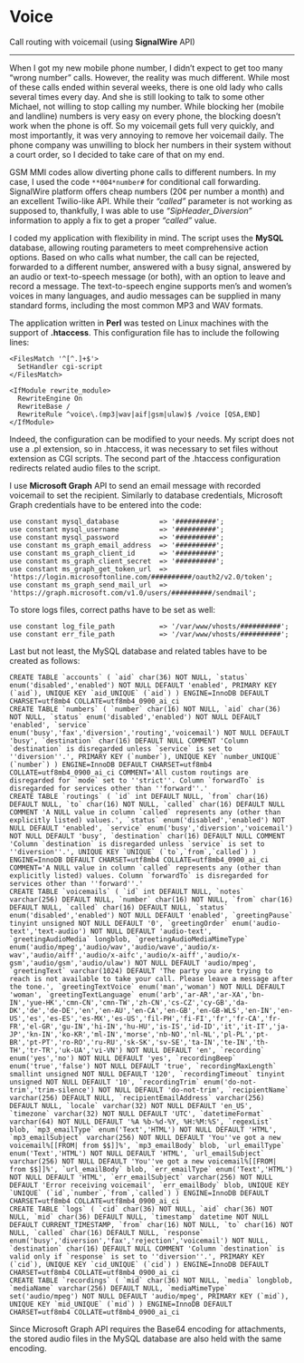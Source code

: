 # Voice
Call routing with voicemail (using **SignalWire** API)

---

When I got my new mobile phone number, I didn’t expect to get too many “wrong number” calls. However, the reality was much different. While most of these calls ended within several weeks, there is one old lady who calls several times every day. And she is still looking to talk to some other Michael, not willing to stop calling my number. While blocking her (mobile and landline) numbers is very easy on every phone, the blocking doesn’t work when the phone is off. So my voicemail gets full very quickly, and most importantly, it was very annoying to remove her voicemail daily. The phone company was unwilling to block her numbers in their system without a court order, so I decided to take care of that on my end.

GSM MMI codes allow diverting phone calls to different numbers. In my case, I used the code `**004*number#` for conditional call forwarding. SignalWire platform offers cheap numbers (20¢ per number a month) and an excellent Twilio-like API. While their *“called”* parameter is not working as supposed to, thankfully, I was able to use *“SipHeader_Diversion”* information to apply a fix to get a proper *“called”* value.

I coded my application with flexibility in mind. The script uses the **MySQL** database, allowing routing parameters to meet comprehensive action options. Based on who calls what number, the call can be rejected, forwarded to a different number, answered with a busy signal, answered by an audio or text-to-speech message (or both), with an option to leave and record a message. The text-to-speech engine supports men’s and women’s voices in many languages, and audio messages can be supplied in many standard forms, including the most common MP3 and WAV formats.

The application written in **Perl** was tested on Linux machines with the support of **.htaccess**. This configuration file has to include the following lines:

    <FilesMatch '^[^.]+$'>
      SetHandler cgi-script
    </FilesMatch>

    <IfModule rewrite_module>
      RewriteEngine On
      RewriteBase /
      RewriteRule ^voice\.(mp3|wav|aif|gsm|ulaw)$ /voice [QSA,END]
    </IfModule>

Indeed, the configuration can be modified to your needs. My script does not use a .pl extension, so in .htaccess, it was necessary to set files without extension as CGI scripts. The second part of the .htaccess configuration redirects related audio files to the script.

I use **Microsoft Graph** API to send an email message with recorded voicemail to set the recipient. Similarly to database credentials, Microsoft Graph credentials have to be entered into the code: 

    use constant mysql_database          => '##########';
    use constant mysql_username          => '##########';
    use constant mysql_password          => '##########';
    use constant ms_graph_email_address  => '##########';
    use constant ms_graph_client_id      => '##########';
    use constant ms_graph_client_secret  => '##########';
    use constant ms_graph_get_token_url  => 'https://login.microsoftonline.com/##########/oauth2/v2.0/token';
    use constant ms_graph_send_mail_url  => 'https://graph.microsoft.com/v1.0/users/##########/sendmail';

To store logs files, correct paths have to be set as well:

    use constant log_file_path           => '/var/www/vhosts/##########';
    use constant err_file_path           => '/var/www/vhosts/##########';

Last but not least, the MySQL database and related tables have to be created as follows:

    CREATE TABLE `accounts` ( `aid` char(36) NOT NULL, `status` enum('disabled','enabled') NOT NULL DEFAULT 'enabled', PRIMARY KEY (`aid`), UNIQUE KEY `aid_UNIQUE` (`aid`) ) ENGINE=InnoDB DEFAULT CHARSET=utf8mb4 COLLATE=utf8mb4_0900_ai_ci
    CREATE TABLE `numbers` ( `number` char(16) NOT NULL, `aid` char(36) NOT NULL, `status` enum('disabled','enabled') NOT NULL DEFAULT 'enabled', `service` enum('busy','fax','diversion','routing','voicemail') NOT NULL DEFAULT 'busy', `destination` char(16) DEFAULT NULL COMMENT 'Column `destination` is disregarded unless `service` is set to ''diversion''.', PRIMARY KEY (`number`), UNIQUE KEY `number_UNIQUE` (`number`) ) ENGINE=InnoDB DEFAULT CHARSET=utf8mb4 COLLATE=utf8mb4_0900_ai_ci COMMENT='All custom routings are disregarded for `mode` set to ''strict''. Column `forwardTo` is disregarded for services other than ''forward''.'
    CREATE TABLE `routings` ( `id` int DEFAULT NULL, `from` char(16) DEFAULT NULL, `to` char(16) NOT NULL, `called` char(16) DEFAULT NULL COMMENT 'A NULL value in column `called` represents any (other than explicitly listed) values.', `status` enum('disabled','enabled') NOT NULL DEFAULT 'enabled', `service` enum('busy','diversion','voicemail') NOT NULL DEFAULT 'busy', `destination` char(16) DEFAULT NULL COMMENT 'Column `destination` is disregarded unless `service` is set to ''diversion''.', UNIQUE KEY `UNIQUE` (`to`,`from`,`called`) ) ENGINE=InnoDB DEFAULT CHARSET=utf8mb4 COLLATE=utf8mb4_0900_ai_ci COMMENT='A NULL value in column `called` represents any (other than explicitly listed) values. Column `forwardTo` is disregarded for services other than ''forward''.'
    CREATE TABLE `voicemails` ( `id` int DEFAULT NULL, `notes` varchar(256) DEFAULT NULL, `number` char(16) NOT NULL, `from` char(16) DEFAULT NULL, `called` char(16) DEFAULT NULL, `status` enum('disabled','enabled') NOT NULL DEFAULT 'enabled', `greetingPause` tinyint unsigned NOT NULL DEFAULT '0', `greetingOrder` enum('audio-text','text-audio') NOT NULL DEFAULT 'audio-text', `greetingAudioMedia` longblob, `greetingAudioMediaMimeType` enum('audio/mpeg','audio/wav','audio/wave','audio/x-wav','audio/aiff','audio/x-aifc','audio/x-aiff','audio/x-gsm','audio/gsm','audio/ulaw') NOT NULL DEFAULT 'audio/mpeg', `greetingText` varchar(1024) DEFAULT 'The party you are trying to reach is not available to take your call. Please leave a message after the tone.', `greetingTextVoice` enum('man','woman') NOT NULL DEFAULT 'woman', `greetingTextLanguage` enum('arb','ar-AR','ar-XA','bn-IN','yue-HK','cmn-CN','cmn-TW','zh-CN','cs-CZ','cy-GB','da-DK','de','de-DE','en','en-AU','en-CA','en-GB','en-GB-WLS','en-IN','en-US','es','es-ES','es-MX','es-US','fil-PH','fi-FI','fr','fr-CA','fr-FR','el-GR','gu-IN','hi-IN','hu-HU','is-IS','id-ID','it','it-IT','ja-JP','kn-IN','ko-KR','ml-IN','morse','nb-NO','nl-NL','pl-PL','pt-BR','pt-PT','ro-RO','ru-RU','sk-SK','sv-SE','ta-IN','te-IN','th-TH','tr-TR','uk-UA','vi-VN') NOT NULL DEFAULT 'en', `recording` enum('yes','no') NOT NULL DEFAULT 'yes', `recordingBeep` enum('true','false') NOT NULL DEFAULT 'true', `recordingMaxLength` smallint unsigned NOT NULL DEFAULT '120', `recordingTimeout` tinyint unsigned NOT NULL DEFAULT '10', `recordingTrim` enum('do-not-trim','trim-silence') NOT NULL DEFAULT 'do-not-trim', `recipientName` varchar(256) DEFAULT NULL, `recipientEmailAddress` varchar(256) DEFAULT NULL, `locale` varchar(32) NOT NULL DEFAULT 'en_US', `timezone` varchar(32) NOT NULL DEFAULT 'UTC', `datetimeFormat` varchar(64) NOT NULL DEFAULT '%A %b-%d-%Y, %H:%M:%S', `regexList` blob, `mp3_emailType` enum('Text','HTML') NOT NULL DEFAULT 'HTML', `mp3_emailSubject` varchar(256) NOT NULL DEFAULT 'You''ve got a new voicemail%[[FROM| from $$]]%', `mp3_emailBody` blob, `url_emailType` enum('Text','HTML') NOT NULL DEFAULT 'HTML', `url_emailSubject` varchar(256) NOT NULL DEFAULT 'You''ve got a new voicemail%[[FROM| from $$]]%', `url_emailBody` blob, `err_emailType` enum('Text','HTML') NOT NULL DEFAULT 'HTML', `err_emailSubject` varchar(256) NOT NULL DEFAULT 'Error receiving voicemail', `err_emailBody` blob, UNIQUE KEY `UNIQUE` (`id`,`number`,`from`,`called`) ) ENGINE=InnoDB DEFAULT CHARSET=utf8mb4 COLLATE=utf8mb4_0900_ai_ci
    CREATE TABLE `logs` ( `cid` char(36) NOT NULL, `aid` char(36) NOT NULL, `mid` char(36) DEFAULT NULL, `timestamp` datetime NOT NULL DEFAULT CURRENT_TIMESTAMP, `from` char(16) NOT NULL, `to` char(16) NOT NULL, `called` char(16) DEFAULT NULL, `response` enum('busy','diversion','fax','rejection','voicemail') NOT NULL, `destination` char(16) DEFAULT NULL COMMENT 'Column `destination` is valid only if `response` is set to ''diversion''.', PRIMARY KEY (`cid`), UNIQUE KEY `cid_UNIQUE` (`cid`) ) ENGINE=InnoDB DEFAULT CHARSET=utf8mb4 COLLATE=utf8mb4_0900_ai_ci
    CREATE TABLE `recordings` ( `mid` char(36) NOT NULL, `media` longblob, `mediaName` varchar(256) DEFAULT NULL, `mediaMimeType` set('audio/mpeg') NOT NULL DEFAULT 'audio/mpeg', PRIMARY KEY (`mid`), UNIQUE KEY `mid_UNIQUE` (`mid`) ) ENGINE=InnoDB DEFAULT CHARSET=utf8mb4 COLLATE=utf8mb4_0900_ai_ci

Since Microsoft Graph API requires the Base64 encoding for attachments, the stored audio files in the MySQL database are also held with the same encoding.
